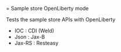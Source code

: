 = Sample store OpenLiberty mode

Tests the sample store APIs with OpenLiberty
* IOC : CDI (Weld)
* Json : Jax-B
* Jax-RS : Resteasy